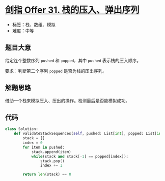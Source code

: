 # [剑指 Offer 31. 栈的压入、弹出序列](https://leetcode-cn.com/problems/zhan-de-ya-ru-dan-chu-xu-lie-lcof/)

- 标签：栈、数组、模拟
- 难度：中等

## 题目大意

给定连个整数序列 `pushed` 和 `popped`，其中 `pushed` 表示栈的压入顺序。

要求：判断第二个序列 `popped` 是否为栈的压出序列。

## 解题思路

借助一个栈来模拟压入、压出的操作。检测最后是否能模拟成功。

## 代码

```Python
class Solution:
    def validateStackSequences(self, pushed: List[int], popped: List[int]) -> bool:
        stack = []
        index = 0
        for item in pushed:
            stack.append(item)
            while(stack and stack[-1] == popped[index]):
                stack.pop()
                index += 1

        return len(stack) == 0
```

